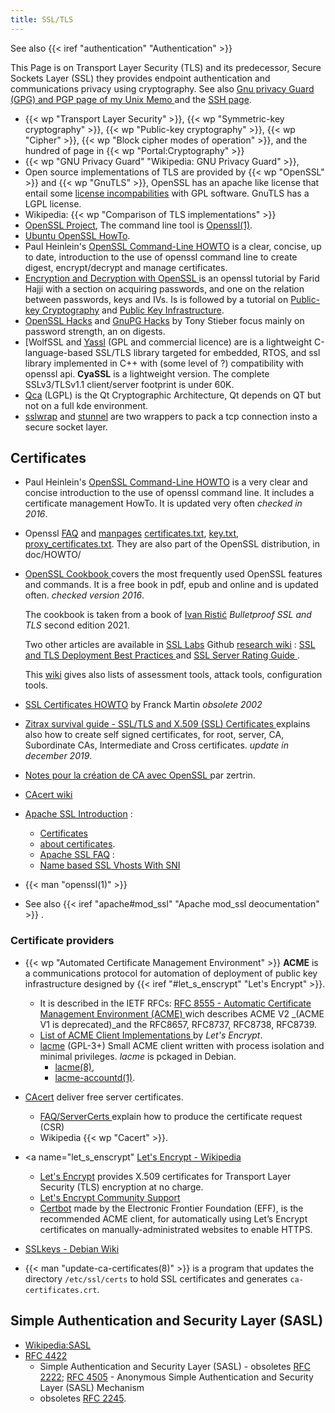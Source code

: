 ```yaml
---
title: SSL/TLS
---
```


See also {{< iref "authentication" "Authentication" >}}

This Page is on Transport Layer Security (TLS) and its predecessor,
Secure Sockets Layer (SSL) they provides endpoint authentication
and communications privacy using cryptography. See also
[Gnu privacy Guard (GPG) and PGP page of my Unix Memo
](https://unix-memo.readthedocs.io/en/latest/gnupg.html) and the
[SSH page](https://unix-memo.readthedocs.io/en/latest/ssh.html).

-   {{< wp "Transport Layer Security" >}},
    {{< wp "Symmetric-key cryptography" >}},
    {{< wp "Public-key cryptography" >}},
    {{< wp "Cipher" >}},
    {{< wp "Block cipher modes of operation" >}},
    and the hundred of page in {{< wp "Portal:Cryptography" >}}
-   {{< wp "GNU Privacy Guard"  "Wikipedia: GNU Privacy Guard" >}},
-   Open source implementations of TLS are provided by
    {{< wp "OpenSSL" >}}
    and {{< wp "GnuTLS" >}},
    OpenSSL has an apache like license that entail some
    [license incompabilities](http://en.wikipedia.org/wiki/OpenSSL#GPL_exception)
    with GPL software. GnuTLS has a LGPL license.
-   Wikipedia: {{< wp "Comparison of TLS implementations" >}}
-   [OpenSSL Project](http://www.openssl.org/), The command line tool
    is [Openssl(1)](http://www.openssl.org/docs/apps/openssl.html).
-   [Ubuntu OpenSSL HowTo](https://help.ubuntu.com/community/OpenSSL).
-   Paul Heinlein's
    [OpenSSL Command-Line HOWTO](http://www.madboa.com/geek/openssl/)
    is a  clear, concise, up to date,  introduction to the use of openssl
    command line to create digest, encrypt/decrypt and manage certificates.
-   [Encryption and Decryption with OpenSSL
    ](http://farid.hajji.name/blog/2009/07/15/encryption-and-decryption-with-openssl/)
    is an openssl tutorial by Farid Hajji with a section on acquiring passwords, and one on
    the relation between passwords, keys and IVs. Is is followed by a tutorial on
    [Public-key Cryptography](http://farid.hajji.name/blog/2009/07/27/public-key-cryptography-with-openssl/)
    and
    [Public Key Infrastructure](http://farid.hajji.name/blog/2009/07/27/public-key-cryptography-with-openssl/).
-   [OpenSSL Hacks](http://www.linuxjournal.com/node/8958/)
    and [GnuPG Hacks](http://www.linuxjournal.com/article/8732) by Tony Stieber
    focus mainly on password strength, an on digests.
-   [WolfSSL and [Yassl](https://www.wolfssl.com/) (GPL and
    commercial licence) are is a lightweight C-language-based SSL/TLS
    library targeted for embedded, RTOS,
    and ssl library implemented in C++ with (some
    level of ?) compatibility with openssl api. **CyaSSL** is a
    lightweight version. The complete SSLv3/TLSv1.1 client/server
    footprint is under 60K.
-   [Qca](http://delta.affinix.com/qca/) (LGPL) is the Qt
    Cryptographic Architecture, Qt depends on QT but not on a full kde
    environment.
-   [sslwrap](http://www.rickk.com/sslwrap/)
    and [stunnel](http://www.stunnel.org/) are two
    wrappers to pack a tcp connection insto a secure socket layer.

## Certificates
-   Paul Heinlein's
    [OpenSSL Command-Line HOWTO](http://www.madboa.com/geek/openssl/)
    is a very clear and concise introduction to the use of openssl
    command line. It includes a certificate management HowTo.
    It is updated very often _checked in 2016_.
-   Openssl [FAQ](http://www.openssl.org/support/faq.html) and
    [manpages](https://www.openssl.org/docs/manmaster/apps/)
    [certificates.txt](http://www.openssl.org/docs/HOWTO/certificates.txt),
    [key.txt](http://www.openssl.org/docs/HOWTO/keys.txt),
    [proxy\_certificates.txt](http://www.openssl.org/docs/HOWTO/proxy_certificates.txt).
    They are also part of the OpenSSL distribution, in doc/HOWTO/
-   [OpenSSL Cookbook
    ](https://www.feistyduck.com/books/openssl-cookbook/)
    covers the most frequently used OpenSSL features and commands. It is a free book
    in pdf, epub and online and is updated often. _checked version 2016_.

    The cookbook is taken from a book of [Ivan Ristić](https://blog.ivanristic.com/)
    _Bulletproof SSL and TLS_ second edition 2021.

    Two other articles are available in [SSL Labs](https://www.ssllabs.com/) Github
    [research wiki](https://github.com/ssllabs/research/wiki) :
    [SSL and TLS Deployment Best Practices
    ](https://github.com/ssllabs/research/wiki/SSL-and-TLS-Deployment-Best-Practices)
    and [SSL Server Rating Guide
    ](https://github.com/ssllabs/research/wiki/SSL-Server-Rating-Guide).

    This [wiki](https://github.com/ssllabs/research/wiki) gives also lists of
    assessment tools, attack tools, configuration tools.
-   [SSL Certificates HOWTO](http://tldp.org/HOWTO/SSL-Certificates-HOWTO/)
    by Franck Martin _obsolete 2002_
-   [Zitrax survival guide - SSL/TLS and X.509 (SSL) Certificates
    ](http://www.zytrax.com/tech/survival/ssl.html)
    explains also how to create self signed certificates, for root, server, CA,
    Subordinate CAs, Intermediate and Cross certificates. _update in december 2019_.
-   [Notes pour la création de CA avec OpenSSL
    ](http://zertrin.org/how-to/openssl-ca/) par zertrin.
-   [CAcert wiki](http://wiki.cacert.org/wiki/)
-   [Apache SSL Introduction](http://httpd.apache.org/docs/ssl/ssl_intro.html) :
    -   [Certificates](http://httpd.apache.org/docs/ssl/ssl_intro.html#certificates)
    -   [about certificates](http://httpd.apache.org/docs/ssl/ssl_faq.html#aboutcerts).
    -   [Apache SSL FAQ](http://httpd.apache.org/docs/ssl/ssl_faq.html) :
    -   [Name based SSL Vhosts With SNI
        ](https://cwiki.apache.org/confluence/display/httpd/NameBasedSSLVHostsWithSNI)
-   {{< man "openssl(1)" >}}
-   See also {{< iref "apache#mod_ssl" "Apache mod_ssl deocumentation" >}} .

### Certificate providers
-   <a name="acme"></a>{{< wp "Automated Certificate Management Environment" >}}
    __ACME__ is a communications protocol for automation of deployment of public key
    infrastructure designed by {{< iref "#let_s_enscrypt" "Let's Encrypt" >}}.
    -   It is described in the IETF RFCs:
        [RFC 8555 - Automatic Certificate Management Environment (ACME)
        ](https://tools.ietf.org/html/rfc8555) wich describes ACME V2
        _(ACME V1 is deprecated)_and the RFC8657, RFC8737, RFC8738,
        RFC8739.
    -   [List of ACME Client Implementations
        ](https://letsencrypt.org/docs/client-options/) by _Let's Encrypt_.
    -   [lacme](https://git.guilhem.org/lacme/) (GPL-3+)
        Small ACME client written with process isolation and minimal privileges.
        _lacme_ is pckaged in Debian.
        -   [lacme(8)](https://guilhem.org/man/lacme.8.html),
        -   [lacme-accountd(1)](https://guilhem.org/man/lacme-accountd.1.html).

-   [CAcert](http://wiki.cacert.org/) deliver free server certificates.
    -   [FAQ/ServerCerts
        ](http://wiki.cacert.org/FAQ/ServerCerts?action=show&redirect=ServerCerts)
        explain how to produce the certificate request (CSR)
    -   Wikipedia {{< wp "Cacert" >}}.
-   <a name="let_s_enscrypt"</a>
    [Let's Encrypt - Wikipedia](https://en.wikipedia.org/wiki/Let%27s%5FEncrypt)
    -   [Let's Encrypt](https://letsencrypt.org/) provides X.509 certificates for
        Transport Layer Security (TLS) encryption at no charge.
    -   [Let's Encrypt Community Support](https://community.letsencrypt.org/)
    -   [Certbot](https://certbot.eff.org/) made by the Electronic Frontier Foundation
        (EFF), is the recommended ACME client, for automatically using Let’s Encrypt
        certificates on manually-administrated websites to enable HTTPS.
-   [SSLkeys - Debian Wiki](https://wiki.debian.org/SSLkeys)
-   {{< man "update-ca-certificates(8)" >}} is a program that updates the directory
    `/etc/ssl/certs` to hold SSL certificates and generates `ca-certificates.crt`.


## Simple Authentication and Security Layer (SASL)

-   [Wikipedia:SASL](http://en.wikipedia.org/wiki/Simple_Authentication_and_Security_Layer)
-   [RFC 4422](http://tools.ietf.org/html/rfc4422 "ietf.org rfc4422")
    - Simple Authentication and Security Layer (SASL) - obsoletes
    [RFC 2222](http://tools.ietf.org/html/rfc2222 "ietf.org rfc2222");
    [RFC 4505](http://tools.ietf.org/html/rfc4505 "ietf.org rfc4505") -
    Anonymous Simple Authentication and Security Layer (SASL) Mechanism
    - obsoletes
    [RFC 2245](http://tools.ietf.org/html/rfc2245 "ietf.org rfc2245").
